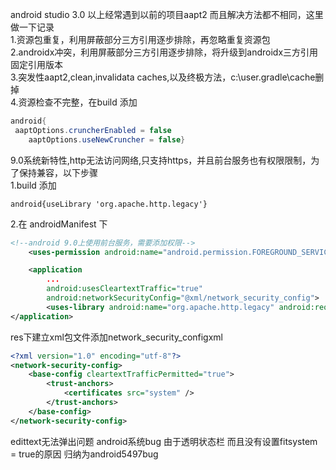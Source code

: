 android studio 3.0 以上经常遇到以前的项目aapt2 而且解决方法都不相同，这里做一下记录  
1.资源包重复，利用屏蔽部分三方引用逐步排除，再忽略重复资源包  
2.androidx冲突，利用屏蔽部分三方引用逐步排除，将升级到androidx三方引用固定引用版本  
3.突发性aapt2,clean,invalidata caches,以及终极方法，c:\user\.gradle\cache删掉  
4.资源检查不完整，在build 添加
```JAVA
android{
 aaptOptions.cruncherEnabled = false
    aaptOptions.useNewCruncher = false}
```
9.0系统新特性,http无法访问网络,只支持https，并且前台服务也有权限限制，为了保持兼容，以下步骤  
1.build 添加 
```GRADLE
android{useLibrary 'org.apache.http.legacy'}
```
2.在 androidManifest 下
```XML
<!--android 9.0上使用前台服务，需要添加权限-->
    <uses-permission android:name="android.permission.FOREGROUND_SERVICE" />

    <application
        ...
        android:usesCleartextTraffic="true"
        android:networkSecurityConfig="@xml/network_security_config">
        <uses-library android:name="org.apache.http.legacy" android:required="false" />
</application>
```
res下建立xml包文件添加network_security_configxml
```XML
<?xml version="1.0" encoding="utf-8"?>
<network-security-config>
    <base-config cleartextTrafficPermitted="true">
        <trust-anchors>
            <certificates src="system" />
        </trust-anchors>
    </base-config>
</network-security-config>
```
edittext无法弹出问题 android系统bug 由于透明状态栏 而且没有设置fitsystem = true的原因 归纳为android5497bug
